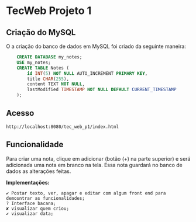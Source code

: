 # TecWeb Projeto 1

## Criação do MySQL

O a criação do banco de dados em MySQL foi criado da seguinte maneira:

``` sql
    CREATE DATABASE my_notes;
    USE my_notes;
    CREATE TABLE Notes (
        id INT(5) NOT NULL AUTO_INCREMENT PRIMARY KEY,
        title CHAR(255),
        content TEXT NOT NULL,
        lastModified TIMESTAMP NOT NULL DEFAULT CURRENT_TIMESTAMP
    );
```

## Acesso

    http://localhost:8080/tec_web_p1/index.html
 
## Funcionalidade

Para criar uma nota, clique em adicionar (botão (+) na parte superior) e será adicionada uma nota em branco na tela. Essa nota guardará no banco de dados as alterações feitas.

**Implementações:**

`✔ Postar texto, ver, apagar e editar com algum front end para demosntrar as funcionalidades;`<br>
`? Interface bacana;`<br>
`✘ visualizar quem criou;`<br>
`✔ visualizar data;`